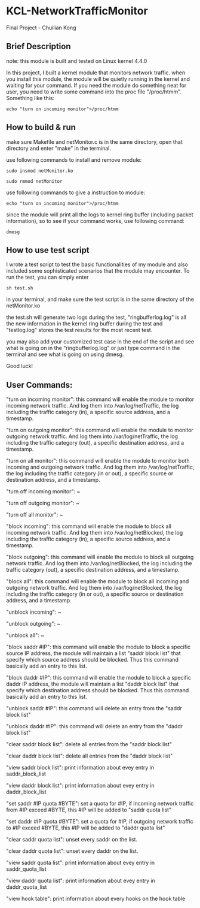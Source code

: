 # KCL-NetworkTrafficMonitor

Final Project - Chuilian Kong

## Brief Description

note: this module is built and tested on Linux kernel 4.4.0

In this project, I built a kernel module that monitors network traffic.
when you install this module, the module will be quietly running in the kernel and waiting for your command.
If you need the module do something neat for user, you need to write some command into the proc file "/proc/htmm".
Something like this:

```
echo "turn on incoming monitor">/proc/htmm
```


## How to build & run

make sure Makefile and netMonitor.c is in the same directory, open that directory and enter "make" in the terminal.

use following commands to install and remove module:

```
sudo insmod netMonitor.ko
```

```
sudo rmmod netMonitor
```

use following commands to give a instruction to module:


```
echo "turn on incoming monitor">/proc/htmm
```

since the module will print all the logs to kernel ring buffer (including packet information), so to see if your command works, use following command:

```
dmesg
```

## How to use test script

I wrote a test script to test the basic functionalities of my module and also included some sophisticated scenarios that the module may encounter. To run the test, you can simply enter

```
sh test.sh
```

in your terminal, and make sure the test script is in the same directory of the netMonitor.ko

the test.sh will generate two logs during the test, "ringbufferlog.log" is all the new information in the kernel ring buffer during the test and "testlog.log" stores the test results for the most recent test.

you may also add your customized test case in the end of the script and see what is going on in the "ringbufferlog.log" or just type command in the terminal and see what is going on using dmesg.

Good luck!


## User Commands:

"turn on incoming monitor": this command will enable the module to monitor incoming network traffic. 
And log them into /var/log/netTraffic, the log including the traffic category (in), a specific source address, and a timestamp.

"turn on outgoing monitor": this command will enable the module to monitor outgoing network traffic.
And log them into /var/log/netTraffic, the log including the traffic category (out), a specific destination address, and a timestamp.

"turn on all monitor": this command will enable the module to monitor both incoming and outgoing network traffic.
And log them into /var/log/netTraffic, the log including the traffic category (in or out), a specific source or destination address, and a timestamp.

"turn off incoming monitor": ~

"turn off outgoing monitor": ~

"turn off all monitor": ~

"block incoming": this command will enable the module to block all incoming network traffic. 
And log them into /var/log/netBlocked, the log including the traffic category (in), a specific source address, and a timestamp.


"block outgoing": this command will enable the module to block all outgoing network traffic.
And log them into /var/log/netBlocked, the log including the traffic category (out), a specific destination address, and a timestamp.


"block all": this command will enable the module to block all incoming and outgoing network traffic.
And log them into /var/log/netBlocked, the log including the traffic category (in or out), a specific source or destination address, and a timestamp.

"unblock incoming": ~

"unblock outgoing": ~

"unblock all": ~

"block saddr #IP": this command will enable the module to block a specific source IP address, the module will maintain a list "saddr block list" that specify which source address should be blocked. Thus this command basically add an entry to this list.

"block daddr #IP": this command will enable the module to block a specific daddr IP address, the module will maintain a list "daddr block list" that specify which destination address should be blocked. Thus this command basically add an entry to this list.

"unblock saddr #IP": this command will delete an entry from the "saddr block list"

"unblock daddr #IP": this command will delete an entry from the "daddr block list"

"clear saddr block list": delete all entries from the "saddr block list"

"clear daddr block list": delete all entries from the "daddr block list"

"view saddr block list": print information about evey entry in saddr_block_list

"view daddr block list": print information about evey entry in daddr_block_list

"set saddr #IP quota #BYTE": set a quota for #IP, if incoming network traffic from #IP exceed #BYTE, this #IP will be added to "saddr quota list"

"set daddr #IP quota #BYTE": set a quota for #IP, if outgoing network traffic to #IP exceed #BYTE, this #IP will be added to "daddr quota list"
 
"clear saddr quota list": unset every saddr on the list.

"clear daddr quota list": unset every daddr on the list.

"view saddr quota list": print information about evey entry in saddr_quota_list

"view daddr quota list": print information about evey entry in daddr_quota_list

"view hook table": print information about every hooks on the hook table